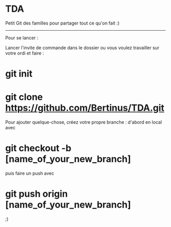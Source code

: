 # TDA

Petit Git des familles pour partager tout ce qu'on fait :)

-------------------------------------

Pour se lancer : 

Lancer l'invite de commande dans le dossier ou vous voulez travailler sur votre ordi et faire :
# git init
# git clone https://github.com/Bertinus/TDA.git

Pour ajouter quelque-chose, créez votre propre branche :
d'abord en local avec 
# git checkout -b [name_of_your_new_branch]
puis faire un push avec 
# git push origin [name_of_your_new_branch]

;)
